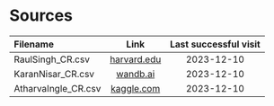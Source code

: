 # Sources

| Filename              | Link         | Last successful visit |
|:--------------------- |:------------:|:---------------------:|
| RaulSingh_CR.csv | [harvard.edu](https://dataverse.harvard.edu/file.xhtml?fileId=6881146) |      2023-12-10       |
| KaranNisar_CR.csv | [wandb.ai](https://wandb.ai/agriculture-hackathon-wandb/crop-prediction/reports/Crop-Recommendation-Data-Prep--VmlldzoxNjIyMzM0) |      2023-12-10       |
| AtharvaIngle_CR.csv | [kaggle.com](https://www.kaggle.com/datasets/atharvaingle/crop-recommendation-dataset/) |      2023-12-10       |
